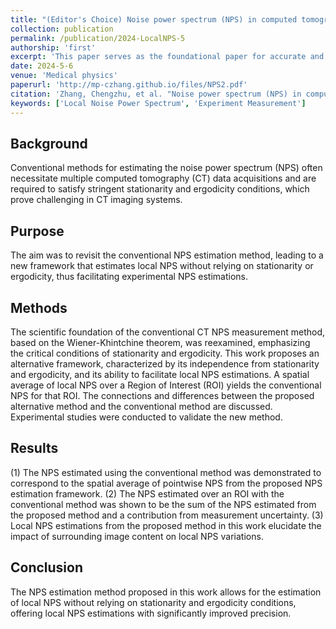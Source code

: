 ```yaml
---
title: "(Editor's Choice) Noise power spectrum (NPS) in computed tomography: Enabling local NPS measurement without stationarity and ergodicity assumptions"
collection: publication
permalink: /publication/2024-LocalNPS-5
authorship: 'first'
excerpt: 'This paper serves as the foundational paper for accurate and robust noise power spectrum (NPS) measurement. It challenged the dogma of conventional NPS measurement by proposing a completely differnt pathway. This paper pointed out that the conventional way can be decomposed into diagonal and off-diagonal contributions. It is the diagonal component that contributes to the meaningful signal while the off-diagonal component can contribute to purely noise if the detector correlation can be measured to be low.'
date: 2024-5-6
venue: 'Medical physics'
paperurl: 'http://mp-czhang.github.io/files/NPS2.pdf'
citation: 'Zhang, Chengzhu, et al. "Noise power spectrum (NPS) in computed tomography: Enabling local NPS measurement without stationarity and ergodicity assumptions." Medical Physics (2024).'
keywords: ['Local Noise Power Spectrum', 'Experiment Measurement']
---
```


## Background
Conventional methods for estimating the noise power spectrum (NPS) often necessitate multiple computed tomography (CT) data acquisitions and are required to satisfy stringent stationarity and ergodicity conditions, which prove challenging in CT imaging systems.

## Purpose
The aim was to revisit the conventional NPS estimation method, leading to a new framework that estimates local NPS without relying on stationarity or ergodicity, thus facilitating experimental NPS estimations.

## Methods
The scientific foundation of the conventional CT NPS measurement method, based on the Wiener-Khintchine theorem, was reexamined, emphasizing the critical conditions of stationarity and ergodicity. This work proposes an alternative framework, characterized by its independence from stationarity and ergodicity, and its ability to facilitate local NPS estimations. A spatial average of local NPS over a Region of Interest (ROI) yields the conventional NPS for that ROI. The connections and differences between the proposed alternative method and the conventional method are discussed. Experimental studies were conducted to validate the new method.

## Results
(1) The NPS estimated using the conventional method was demonstrated to correspond to the spatial average of pointwise NPS from the proposed NPS estimation framework. (2) The NPS estimated over an ROI with the conventional method was shown to be the sum of the NPS estimated from the proposed method and a contribution from measurement uncertainty. (3) Local NPS estimations from the proposed method in this work elucidate the impact of surrounding image content on local NPS variations.

## Conclusion
The NPS estimation method proposed in this work allows for the estimation of local NPS without relying on stationarity and ergodicity conditions, offering local NPS estimations with significantly improved precision.